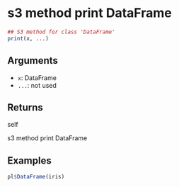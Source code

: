 # s3 method print DataFrame

```r
## S3 method for class 'DataFrame'
print(x, ...)
```

## Arguments

- `x`: DataFrame
- `...`: not used

## Returns

self

s3 method print DataFrame

## Examples

```r
pl$DataFrame(iris)
```